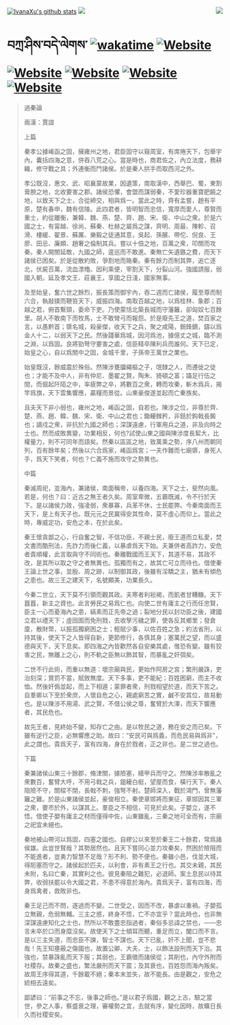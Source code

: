 [![IvanaXu's github stats](https://github-readme-stats.vercel.app/api?username=IvanaXu&theme=codeSTACKr)](https://github.com/anuraghazra/github-readme-stats)
<img align="right" src="https://github-readme-stats.vercel.app/api/top-langs/?username=IvanaXu&langs_count=8&theme=codeSTACKr" />
<img src="https://github-readme-stats.vercel.app/api/wakatime?username=IvanaXu&layout=compact&langs_count=8&theme=codeSTACKr&custom_title=Programming&nbsp;Times&nbsp;(Since&nbsp;Jul.29.2021)&range=all_time" />
# བཀྲ་ཤིས་བདེ་ལེགས་	[![wakatime](https://wakatime.com/badge/user/5043ee4a-e361-4607-9d47-d557f2005d05.svg)](https://wakatime.com/@5043ee4a-e361-4607-9d47-d557f2005d05)	[![Website](https://img.shields.io/website?label=&up_color=orange&up_message=Tianchi&url=https%3A%2F%2Fshields.io)](https://tianchi.aliyun.com/home/science/scienceDetail?userId=1095279182618)	[![Website](https://img.shields.io/website?label=&up_color=green&up_message=Yuque&url=https%3A%2F%2Fshields.io)](https://www.yuque.com/ivanaxu)	[![Website](https://img.shields.io/website?label=&up_color=yellow&up_message=Leetcode&url=https%3A%2F%2Fshields.io)](https://leetcode.cn/u/ivanaxu)	[![Website](https://img.shields.io/website?label=&up_color=violet&up_message=AIstudio&url=https%3A%2F%2Fshields.io)](https://aistudio.baidu.com/aistudio/personalcenter/thirdview/979775)	[![Website](https://img.shields.io/website?label=&up_color=red&up_message=Gitee&url=https%3A%2F%2Fshields.io)](https://gitee.com/IvanaXu)
> 過秦論
> 
> 兩漢：賈誼 
> 
> 上篇
> 
> 秦孝公據崤函之固，擁雍州之地，君臣固守以窺周室，有席捲天下，包舉宇內，囊括四海之意，併吞八荒之心。當是時也，商君佐之，內立法度，務耕織，修守戰之具；外連衡而鬥諸侯。於是秦人拱手而取西河之外。
> 
> 孝公既沒，惠文、武、昭襄蒙故業，因遺策，南取漢中，西舉巴、蜀，東割膏腴之地，北收要害之郡。諸侯恐懼，會盟而謀弱秦，不愛珍器重寶肥饒之地，以致天下之士，合從締交，相與爲一。當此之時，齊有孟嘗，趙有平原，楚有春申，魏有信陵。此四君者，皆明智而忠信，寬厚而愛人，尊賢而重士，約從離衡，兼韓、魏、燕、楚、齊、趙、宋、衛、中山之衆。於是六國之士，有甯越、徐尚、蘇秦、杜赫之屬爲之謀，齊明、周最、陳軫、召滑、樓緩、翟景、蘇厲、樂毅之徒通其意，吳起、孫臏、帶佗、倪良、王廖、田忌、廉頗、趙奢之倫制其兵。嘗以十倍之地，百萬之衆，叩關而攻秦。秦人開關延敵，九國之師，逡巡而不敢進。秦無亡矢遺鏃之費，而天下諸侯已困矣。於是從散約敗，爭割地而賂秦。秦有餘力而制其弊，追亡逐北，伏屍百萬，流血漂櫓。因利乘便，宰割天下，分裂山河。強國請服，弱國入朝。延及孝文王、莊襄王，享國之日淺，國家無事。
> 
> 及至始皇，奮六世之餘烈，振長策而御宇內，吞二週而亡諸侯，履至尊而制六合，執敲撲而鞭笞天下，威振四海。南取百越之地，以爲桂林、象郡；百越之君，俯首繫頸，委命下吏。乃使蒙恬北築長城而守藩籬，卻匈奴七百餘里。胡人不敢南下而牧馬，士不敢彎弓而報怨。於是廢先王之道，焚百家之言，以愚黔首；隳名城，殺豪傑，收天下之兵，聚之咸陽，銷鋒鏑，鑄以爲金人十二，以弱天下之民。然後踐華爲城，因河爲池，據億丈之城，臨不測之淵，以爲固。良將勁弩守要害之處，信臣精卒陳利兵而誰何。天下已定，始皇之心，自以爲關中之固，金城千里，子孫帝王萬世之業也。
> 
> 始皇既沒，餘威震於殊俗。然陳涉甕牖繩樞之子，氓隸之人，而遷徙之徒也；才能不及中人，非有仲尼、墨翟之賢，陶朱、猗頓之富；躡足行伍之間，而倔起阡陌之中，率疲弊之卒，將數百之衆，轉而攻秦，斬木爲兵，揭竿爲旗，天下雲集響應，贏糧而景從。山東豪俊遂並起而亡秦族矣。
> 
> 且夫天下非小弱也，雍州之地，崤函之固，自若也。陳涉之位，非尊於齊、楚、燕、趙、韓、魏、宋、衛、中山之君也；鋤耰棘矜，非銛於鉤戟長鎩也；謫戍之衆，非抗於九國之師也；深謀遠慮，行軍用兵之道，非及向時之士也。然而成敗異變，功業相反，何也?試使山東之國與陳涉度長絜大，比權量力，則不可同年而語矣。然秦以區區之地，致萬乘之勢，序八州而朝同列，百有餘年矣；然後以六合爲家，崤函爲宮；一夫作難而七廟隳，身死人手，爲天下笑者，何也？仁義不施而攻守之勢異也。
> 
> 中篇
> 
> 秦滅周祀，並海內，兼諸侯，南面稱帝，以養四海。天下之士，斐然向風。若是，何也？曰：近古之無王者久矣。周室卑微，五霸既滅，令不行於天下。是以諸侯力政，強凌弱，衆暴寡，兵革不休，士民罷弊。今秦南面而王天下，是上有天子也。既元元之民冀得安其性命，莫不虛心而仰上。當此之時，專威定功，安危之本，在於此矣。
> 
> 秦王懷貪鄙之心，行自奮之智，不信功臣，不親士民，廢王道而立私愛，焚文書而酷刑法，先詐力而後仁義，以暴虐爲天下始。夫兼併者高詐力，安危者貴順權，此言取與守不同術也。秦離戰國而王天下，其道不易，其政不改，是其所以取之守之者無異也。孤獨而有之，故其亡可立而待也。借使秦王論上世之事，並殷、周之跡，以制御其政，後雖有淫驕之主，猶未有傾危之患也。故三王之建天下，名號顯美，功業長久。
> 
> 今秦二世立，天下莫不引領而觀其政。夫寒者利裋褐，而飢者甘糟糠。天下囂囂，新主之資也。此言勞民之易爲仁也。向使二世有庸主之行而任忠賢，臣主一心而憂海內之患，縞素而正先帝之過；裂地分民以封功臣之後，建國立君以禮天下；虛囹圄而免刑戮，去收孥污穢之罪，使各反其鄉里；發倉廩，散財幣，以振孤獨窮困之士；輕賦少事，以佐百姓之急；約法省刑，以持其後，使天下之人皆得自新，更節修行，各慎其身；塞萬民之望，而以盛德與天下，天下息矣。即四海之內皆歡然各自安樂其處，惟恐有變。雖有狡害之民，無離上之心，則不軌之臣無以飾其智，而暴亂之奸弭矣。
> 
> 二世不行此術，而重以無道：壞宗廟與民，更始作阿房之宮；繁刑嚴誅，吏治刻深；賞罰不當，賦斂無度。天下多事，吏不能紀；百姓困窮，而主不收恤。然後奸僞並起，而上下相遁；蒙罪者衆，刑戮相望於道，而天下苦之。自羣卿以下至於衆庶，人懷自危之心，親處窮苦之實，鹹不安其位，故易動也。是以陳涉不用湯、武之賢，不借公侯之尊，奮臂於大澤，而天下響應者，其民危也。
> 
> 故先王者，見終始不變，知存亡之由。是以牧民之道，務在安之而已矣。下雖有逆行之臣，必無響應之助。故曰：“安民可與爲義，而危民易與爲非”，此之謂也。貴爲天子，富有四海，身在於戮者，正之非也。是二世之過也。
> 
> 下篇
> 
> 秦兼諸侯山東三十餘郡，脩津關，據險塞，繕甲兵而守之。然陳涉率散亂之衆數百，奮臂大呼，不用弓戟之兵，鉏耰白梃，望屋而食，橫行天下。秦人阻險不守，關樑不閉，長戟不刺，強弩不射。楚師深入，戰於鴻門，曾無藩籬之難。於是山東諸侯並起，豪俊相立。秦使章邯將而東征，章邯因其三軍之衆，要市於外，以謀其上。羣臣之不相信，可見於此矣。子嬰立，遂不悟。借使子嬰有庸主之材而僅得中佐，山東雖亂，三秦之地可全而有，宗廟之祀宜未絕也。
> 
> 秦地被山帶河以爲固，四塞之國也。自繆公以來至於秦王二十餘君，常爲諸侯雄。此豈世賢哉？其勢居然也。且天下嘗同心並力攻秦矣，然困於險阻而不能進者，豈勇力智慧不足哉？形不利、勢不便也。秦雖小邑，伐並大城，得阨塞而守之。諸侯起於匹夫，以利會，非有素王之行也。其交未親，其民未附，名曰亡秦，其實利之也。彼見秦阻之難犯，必退師。案土息民以待其弊，收弱扶罷以令大國之君，不患不得意於海內。貴爲天子，富有四海，而身爲禽者，救敗非也。
> 
> 秦王足己而不問，遂過而不變。二世受之，因而不改，暴虐以重禍。子嬰孤立無親，危弱無輔。三主之惑，終身不悟，亡不亦宜乎？當此時也，也非無深謀遠慮知化之士也，然所以不敢盡忠指過者，秦俗多忌諱之禁也，——忠言未卒於口而身糜沒矣。故使天下之士傾耳而聽，重足而立，闔口而不言。是以三主失道，而忠臣不諫，智士不謀也。天下已亂，奸不上聞，豈不悲哉！先王知壅蔽之傷國也，故置公卿、大夫、士，以飾法設刑而天下治。其強也，禁暴誅亂而天下服；其弱也，王霸徵而諸侯從；其削也，內守外附而社稷存。故秦之盛也，繁法嚴刑而天下震；及其衰也，百姓怨而海內叛矣。故周王序得其道，千餘載不絕；秦本末並失，故不能長。由是觀之，安危之統相去遠矣。
> 
> 鄙諺曰：“前事之不忘，後事之師也。”是以君子爲國，觀之上古，驗之當世，參之人事，察盛衰之理，審權勢之宜，去就有序，變化因時，故曠日長久而社稷安矣。
>
